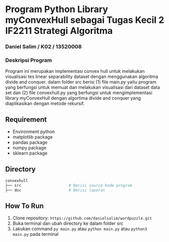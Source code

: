 # Program Python Library myConvexHull sebagai Tugas Kecil 2 IF2211 Strategi Algoritma
### Daniel Salim / K02 / 13520008

### Deskripsi Program
Program ini merupakan implementasi convex hull untuk melakukan visualisasi tes linear separability dataset dengan menggunakan algoritma divide and conquer. dalam folder src berisi (1) file main.py yaitu program yang berfungsi untuk memuat dan melakukan visualisasi dari dataset data set dan (2) file convexhull.py yang berfungsi untuk mengimplementasi library myConvexHull dengan algortima divide and conquer yang diaplikasikan dengan metode rekursif.

## Requirement
* Environment python
* matplotlib package
* pandas package
* numpy package
* sklearn package
    
## Directory
```sh
convexhull
├── src                     # Berisi source kode program
├── doc                     # Berisi laporan
```

## How To Run
1. Clone repository: `https://github.com/danielsalim/wordpuzzle.git`
2. Buka terminal dan ubah directory ke dalam folder src
3. Lakukan command `py main.py` atau `python main.py` atau `python3 main.py` pada terminal
